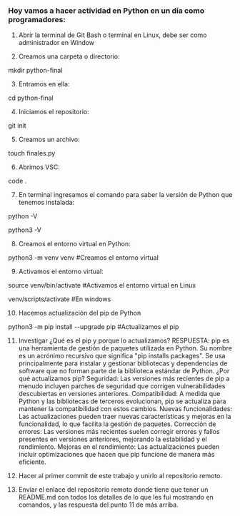 ### Hoy vamos a hacer actividad en Python en un día como programadores:

1. Abrir la terminal de Git Bash o terminal en Linux, debe ser como administrador en Window

2. Creamos una carpeta o directorio: 

mkdir python-final

3. Entramos en ella: 

cd python-final

4. Iniciamos el repositorio:

git init

5. Creamos un archivo:

touch finales.py

6. Abrimos VSC:

code .

7. En terminal ingresamos el comando para saber la versión de Python que tenemos instalada:

python -V

python3 -V

8. Creamos el entorno virtual en Python:

python3 -m venv venv #Creamos el entorno virtual

9. Activamos el entorno virtual:

source venv/bin/activate #Activamos el entorno virtual en Linux

venv/scripts/activate #En windows

10. Hacemos actualización del pip de Python

python3 -m pip install --upgrade pip #Actualizamos el pip

11. Investigar ¿Qué es el pip y porque lo actualizamos?
RESPUESTA: pip es una herramienta de gestión de paquetes utilizada en Python. Su nombre es un acrónimo recursivo que significa "pip installs packages". Se usa principalmente para instalar y gestionar bibliotecas y dependencias de software que no forman parte de la biblioteca estándar de Python.
¿Por qué actualizamos pip?
Seguridad: Las versiones más recientes de pip a menudo incluyen parches de seguridad que corrigen vulnerabilidades descubiertas en versiones anteriores.
Compatibilidad: A medida que Python y las bibliotecas de terceros evolucionan, pip se actualiza para mantener la compatibilidad con estos cambios.
Nuevas funcionalidades: Las actualizaciones pueden traer nuevas características y mejoras en la funcionalidad, lo que facilita la gestión de paquetes.
Corrección de errores: Las versiones más recientes suelen corregir errores y fallos presentes en versiones anteriores, mejorando la estabilidad y el rendimiento.
Mejoras en el rendimiento: Las actualizaciones pueden incluir optimizaciones que hacen que pip funcione de manera más eficiente.

13. Hacer al primer commit de este trabajo y unirlo al repositorio remoto.

14. Enviar el enlace del repositorio remoto donde tiene que tener un README.md con todos los detalles de lo que les fui mostrando en comandos, y las respuesta del punto 11 de más arriba.
